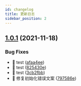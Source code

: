 ```yaml
---
id: changelog
title: 更新日志
sidebar_position: 2
---
```

## [1.0.1](http://gitlab.ruqimobility.local/frontend/ruqi-webio/compare/v1.0.0...v1.0.1) (2021-11-18)


### Bug Fixes

* 🐛 test ([afaa4ee](http://gitlab.ruqimobility.local/frontend/ruqi-webio/commit/afaa4eef63c6c568efaf24c7a367e6e860aa9ecb))
* 🐛 test ([825430e](http://gitlab.ruqimobility.local/frontend/ruqi-webio/commit/825430ec287a7739620d7e20a33237ee42bdd20e))
* 🐛 test ([3cb2fbb](http://gitlab.ruqimobility.local/frontend/ruqi-webio/commit/3cb2fbb6c9f986a194f7f6a0feb4403ad2e34fa2))
* 🐛 修复初始化错误文案 ([797586e](http://gitlab.ruqimobility.local/frontend/ruqi-webio/commit/797586e303494e1eb00a59d9b0a7082b8df34985))
